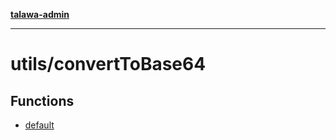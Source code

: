 [**talawa-admin**](../../README.md)

***

# utils/convertToBase64

## Functions

- [default](functions/default.md)
